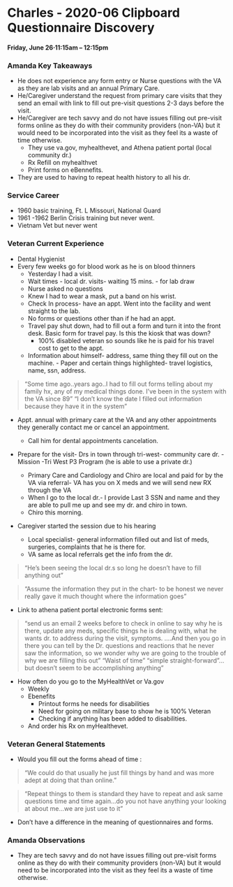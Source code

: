 # Charles - 2020-06 Clipboard Questionnaire Discovery

#### Friday, June 26⋅11:15am – 12:15pm

### Amanda Key Takeaways

-   He does not experience any form entry or Nurse questions with the VA as they are lab visits and an annual Primary Care.
-   He/Caregiver understand the request from primary care visits that they send an email with link to fill out pre-visit questions 2-3 days before the visit.
-   He/Caregiver are tech savvy and do not have issues filling out pre-visit forms online as they do with their community providers (non-VA) but it would need to be incorporated into the visit as they feel its a waste of time otherwise.
	-   They use va.gov, myhealthevet, and Athena patient portal (local community dr.)
    -   Rx Refill on myhealthvet
    -   Print forms on eBennefits.
-   They are used to having to repeat health history to all his dr.
    

### Service Career

-   1960 basic training, Ft. L Missouri, National Guard
-   1961 -1962 Berlin Crisis training but never went.
-   Vietnam Vet but never went
    

### Veteran Current Experience

-   Dental Hygienist
-   Every few weeks go for blood work as he is on blood thinners
	-   Yesterday I had a visit. 
	-  Wait times - local dr. visits- waiting 15 mins. - for lab draw
	-   Nurse asked no questions
	-   Knew I had to wear a mask, put a band on his wrist. 
	-   Check In process- have an appt. Went into the facility and went straight to the lab.
    -   No forms or questions other than if he had an appt.
	-   Travel pay shut down, had to fill out a form and turn it into the front desk. Basic form for travel pay. Is this the kiosk that was down?
		-   100% disabled veteran so sounds like he is paid for his travel cost to get to the appt.
	   -   Information about himself- address, same thing they fill out on the machine.
	    -   Paper and certain things highlighted- travel logistics, name, ssn, address.
    

    
>  “Some time ago..years ago..I had to fill out forms telling about my family hx, any of my medical things done. I’ve been in the system with the VA since 89”
 “I don’t know the date I filled out information because they have it in the system”


-   Appt. annual with primary care at the VA and any other appointments they generally contact me or cancel an appointment.
	-   Call him for dental appointments cancelation.
 
-   Prepare for the visit- Drs in town through tri-west- community care dr.  - Mission -Tri West P3 Program (he is able to use a private dr.)
	-  Primary Care and Cardiology and Chiro are local and paid for by the VA via referral- VA has you on X meds and we will send new RX through the VA
	-   When I go to the local dr.- I provide Last 3 SSN and name and they are able to pull me up and see my dr. and chiro in town.
	-   Chiro this morning. 
-   Caregiver started the session due to his hearing
    -   Local specialist- general information filled out and list of meds, surgeries, complaints that he is there for.
    -   VA same as local referrals get the info from the dr.

> “He’s been seeing the local dr.s so long he doesn’t have to fill anything out”

> “Assume the information they put in the chart- to be honest we never really gave it much thought where the information goes”
-   Link to athena patient portal electronic forms sent:
> 
> “send us an email 2 weeks before to check in online to say why he is there, update any meds, specific things he is dealing with, what he wants dr. to address during the visit, symptoms. ….And then you go in there you can tell by the Dr. questions and reactions that he never saw the information, so we wonder why we are going to the trouble of why we are filling this out”
 “Waist of time” “simple straight-forward”... but doesn’t seem to be accomplishing anything”

-   How often do you go to the MyHealthVet or Va.gov
    -   Weekly
    -   Ebenefits
	    -   Printout forms he needs for disabilities
	    -   Need for going on military base to show he is 100% Veteran
	    -   Checking if anything has been added to disabilities.
    -   And order his Rx on myHealthevet.
    

### Veteran General Statements

-   Would you fill out the forms ahead of time : 

> “We could do that usually he just fill things by hand and was more adept at doing that than online.”

> “Repeat things to them is standard they have to repeat and ask same questions time and time again...do you not have anything your looking at about me...we are just use to it”
    
-   Don’t have a difference in the meaning of questionnaires and forms.
    

### Amanda Observations

-   They are tech savvy and do not have issues filling out pre-visit forms online as they do with their community providers (non-VA) but it would need to be incorporated into the visit as they feel its a waste of time otherwise.
   
